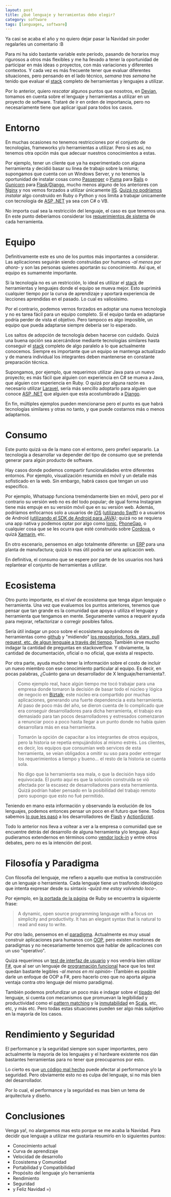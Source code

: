 ```yaml
---
layout: post
title: ¿Qué lenguaje y herramientas debo elegir?
category: software
tags: [languages, software]
---
```


Ya casi se acaba el año y no quiero dejar pasar la Navidad sin poder regalarles un comentario :B

Para mi ha sido bastante variable este período, pasando de horarios muy rigurosos a otros más flexibles y me ha llevado a tener la oportunidad de participar en más ideas o proyectos, con más variaciones y diferentes contextos. Y cada vez es más frecuente tener que evaluar diferentes situaciones, pero pensando en el lado técnico, *semana tras semana* he tenido que evaluar el [stack](https://en.wikipedia.org/wiki/Solution_stack) completo de herramientas y lenguajes a utilizar.

Por lo anterior, quiero *rescatar* algunos puntos que nosotros, en [Devian](http://www.devianlabs.com), tomamos en cuenta sobre el lenguaje y herramientas a utilizar en un proyecto de software. Trataré de ir en orden de importancia, pero no necesariamente tiene que aplicar igual para todos los casos.

# Entorno
En muchas ocasiones no tenemos restricciones por el conjunto de tecnologías, frameworks y/o herramientas a utilizar. Pero si es así, no tenemos otra opción más que adecuar nuestros conocimientos a estas.

Por ejemplo, tener un cliente que ya ha experimentado con alguna herramienta y decidió basar su línea de trabajo sobre la misma; supongamos que cuenta con un Windows Server, y no tenemos la oportunidad de instalar cosas como [Passenger](https://www.phusionpassenger.com/) o [Puma](http://puma.io/) para [Rails](http://rubyonrails.org/) o [Gunicorn](http://gunicorn.org/) para [Flask](http://flask.pocoo.org/)/[Django](https://www.djangoproject.com/), mucho menos alguno de los anteriores con [Nginx](https://www.nginx.com/) y nos vemos forzados a utilizar únicamente [IIS](https://www.iis.net/). [Quizá no podríamos](http://www.hanselman.com/blog/AnnouncingRunningRubyOnRailsOnIIS8OrAnythingElseReallyWithTheNewHttpPlatformHandler.aspx) *instalar* algo construido en Ruby o Python y nos limita a trabajar únicamente con tecnología de [ASP .NET](https://www.asp.net/) ya sea con C# o VB.

No importa cual sea la restricción del lenguaje, el caso es que tenemos una. En este punto deberíamos considerar los [requerimientos de sistema](https://en.wikipedia.org/wiki/System_requirements) de cada herramienta.

# Equipo
Definitivamente este es uno de los puntos más importantes a considerar. Las aplicaciones seguirán siendo construidas por humanos *-al menos por ahora-* y son las personas quienes aportarán su conocimiento. Así que, el equipo es sumamente importante.

Si la tecnología no es un restricción, lo ideal es utilizar el [stack](https://en.wikipedia.org/wiki/Solution_stack) de herramientas y lenguajes donde el equipo se mueva mejor. Esto suprimirá cualquier tiempo por la curva de aprendizaje y aportará experiencia de lecciones aprendidas en el pasado. Lo cual es valiosísimo.

Por el contrario, podemos vernos forzados en adoptar una nueva tecnología y no es tarea fácil para un equipo completo. Si el equipo tarda en adaptarse podría perder de vista el objetivo. Pero tampoco es algo imposible, un equipo que pueda adaptarse siempre debería ser lo esperado.

Los saltos de adopción de tecnología deben hacerse con cuidado. Quizá una buena opción sea acercándose mediante tecnologías similares hasta conseguir el [stack](https://en.wikipedia.org/wiki/Solution_stack) completo de algo paralelo a lo que actualmente conocemos. Siempre es importante que un equipo se mantenga actualizado y de manera individual los integrantes deben mantenerse en constante preparación técnica.

Supongamos, por ejemplo, que requerimos utilizar Java para un nuevo proyecto; es más fácil que alguien con experiencia en C# se mueva a Java, que alguien con experiencia en Ruby. O quizá por alguna razón es necesario utilizar [Laravel](https://laravel.com/), sería más sencillo adoptarlo para alguien que conoce [ASP .NET](https://www.asp.net/) que alguien que esta acostumbrado a [Django](https://www.djangoproject.com/).

En fin, múltiples ejemplos pueden mencionarse pero el punto es que habrá tecnologías similares y otras no tanto, y que puede costarnos más o menos adaptarnos.

# Consumo
Este punto quizá va de la mano con el entorno, pero preferí separarlo. La tecnología a desarrollar va depender del tipo de consumo que se pretenda generar para algún producto de software.

Hay casos donde podemos compartir funcionalidades entre diferentes entornos. Por ejemplo, visualización resumida en móvil y un detalle más sofisticado en la web. Sin embargo, habrá casos que tengan un uso específico.

Por ejemplo, Whatsapp funciona treméndamente bien en móvil, pero por el contrario su versión web no es del todo popular; de igual forma Instagram tiene más empuje en su versión móvil que en su versión web. Además, podríamos enfocarnos solo a usuarios de [iOS](http://www.apple.com/ios/ios-10/) ([utilizando Swift](https://developer.apple.com/swift/)) o a usuarios de Android ([utilizando el SDK de Android para JAVA](https://developer.android.com/index.html)); quizá no se requiera una app nativa y podemos optar por algo como [Ionic](https://ionicframework.com/), [PhoneGap](http://phonegap.com/), o cualquier cosa que se les ocurra que esté construido sobre [Cordova](https://cordova.apache.org/), o quizá [Xamarin](https://www.xamarin.com/), etc.

En otro escenario, pensemos en algo totalmente diferente: un [ERP](https://en.wikipedia.org/wiki/Enterprise_resource_planning) para una planta de manufactura; quizá lo mas útil podría ser una aplicación web.

En definitiva, el consumo que se espere por parte de los usuarios nos hará replantear el conjunto de herramientas a utilizar.

# Ecosistema
Otro punto importante, es el *nivel* de ecosistema que tenga algun lenguaje o herramienta. Una vez que evaluemos los puntos anteriores, tenemos que pensar que tan grande es la comunidad que apoya o utiliza el lenguaje y herramienta que tengamos en mente. Seguramente vamos a requerir ayuda para mejorar, refactorizar o corregir posibles fallos.

Sería útil indagar un poco sobre el ecosistema apoyándonos de herramientas como [github](https://www.github.com) y "midiendo" [los repositorios, forks, stars, pull request, etc. de algun lenguaje a través del tiempo](http://githut.info/). También sirve mucho indagar la cantidad de preguntas en stackoverflow. Y obviamente, la cantidad de documentación, oficial o no oficial, que exista al respecto.

Por otra parte, ayuda mucho tener la información sobre el costo de incluir un nuevo miembro con ese conocimiento particular al equipo. Es decir, en pocas palabras, ¿Cuánto gana un desarrollador de X lenguaje/herramienta?.

>Como ejemplo real, hace algún tiempo me tocó trabajar para una empresa donde tomaron la decisión de basar todo el núcleo y lógica de negocio en [Biztalk](https://www.microsoft.com/en-us/cloud-platform/biztalk); este núcleo era compartido por muchas aplicaciones, generando una fuerte dependencia a esta herramienta. Al paso de poco más del año, se dieron cuenta de lo complicado que era conseguir desarrolladores para dicha herramienta, el trabajo era demasiado para tan pocos desarrolladores y estresados comenzaron a renunciar poco a poco hasta llegar a un punto donde no había quien desarrollara más en esa herramienta.

>Tomarón la opción de capacitar a los integrantes de otros equipos, pero la historia se repetía empujándolos al mismo estrés. Los clientes, es decir, los equipos que consumían web services de esta herramienta, se veían obligados a omitir su uso para poder entregar los requerimientos a tiempo y bueno... el resto de la historia se cuenta sola.

>No digo que la herramienta sea mala, o que la decisión haya sido equivocada. El punto aquí es que la solución construída se vió afectada por la escasez de desarrolladores para esta herramienta. Quizá podrían haber pensado en la posibilidad del trabajo remoto pero supongo que esto no fué permitido.

Teniendo en mano esta información y observando la evolución de los lenguajes, podemos entonces pensar un poco en el futuro que tiene. Todos sabemos [lo que les pasó](https://www.quora.com/Adobe-Flash-How-did-Flash-die-so-quickly) a los desarrolladores de [Flash](http://www.adobe.com/software/flash/about/) y [ActionScript](http://www.adobe.com/devnet/actionscript.html).

Todo lo anterior nos lleva a voltear a ver a la empresa o comunidad que se encuentre detrás del desarrollo de alguna herramienta y/o lenguaje. Aquí pudieramos extendernos en términos como [vendor lock-in](https://en.wikipedia.org/wiki/Vendor_lock-in) y entre otros debates, pero no es la intención del post.


# Filosofía y Paradigma
Con filosofía del lenguaje, me refiero a aquello que motiva la construcción de un lenguaje o herramienta. Cada lenguaje tiene un trasfondo ideológico que intenta expresar desde su sintaxis *-quizá me estoy volviendo loco-*.

Por ejemplo, en [la portada de la página](https://www.ruby-lang.org/en/) de Ruby se encuentra la siguiente frase:

> A dynamic, open source programming language with a focus on simplicity and productivity. It has an elegant syntax that is natural to read and easy to write.

Por otro lado, pensemos en el [paradigma](https://en.wikipedia.org/wiki/Programming_paradigm). Actualmente es muy usual construir aplicaciones para humanos con [OOP](https://en.wikipedia.org/wiki/Object-oriented_programming), pero existen montones de paradigmas y no necesariamente tenemos que hablar de aplicaciones con un uso "operativo".

Quizá requerimos un [test de interfaz de usuario](http://migsalazar.com/2014/08/20/web-testing-canopy/) y nos vendría bien utilizar [F#](http://fsharp.org/), que al ser un lenguaje de [programación funcional](https://en.wikipedia.org/wiki/Functional_programming) hace que los test quedan bastante legibles *-al menos en mi opinión-* (También es posible darle un enfoque de OOP a F#, pero hacerlo creo que no aporta alguna ventaja contra otro lenguaje del mismo paradigma).

También podemos profundizar un poco más e indagar sobre el [tipado](https://en.wikipedia.org/wiki/Strong_and_weak_typing) del lenguaje, si cuenta con mecanismos que promuevan la legibilidad y productividad como el [pattern matching](http://docs.scala-lang.org/tutorials/tour/pattern-matching.html) y la [inmutabilidad](http://www.scala-lang.org/docu/files/collections-api/collections_1.html) en [Scala](http://docs.scala-lang.org/), etc, etc, y más etc. Pero todas estas situaciones pueden ser algo más subjetivo en la mayoría de los casos.

# Rendimiento y Seguridad
El performance y la seguridad siempre son super importantes, pero actualmente la mayoría de los lenguajes y el hardware existente nos dán bastantes herramientas para no tener que preocuparnos por esto.

Lo cierto es que [un código mal hecho](http://migsalazar.com/2014/09/02/hardcoding-inegi/) puede afectar al performance y/o la seguridad. Pero obviamente esto no es culpa del lenguaje, si no más bien del desarrollador.

Por lo cual, el performance y la seguridad es mas bien un tema de arquitectura y diseño.

# Conclusiones

Venga ya!, no alarguemos mas esto porque se me acaba la Navidad. Para decidir que lenguaje a utilizar me gustaría resumirlo en lo siguientes puntos:

- Conocimiento actual
- Curva de aprendizaje
- Velocidad de desarrollo
- Ecosistema y Comunidad
- Portabilidad y Compatibilidad
- Propósito del lenguaje y/o herramienta
- Rendimiento
- Seguridad
- y Feliz Navidad =)
